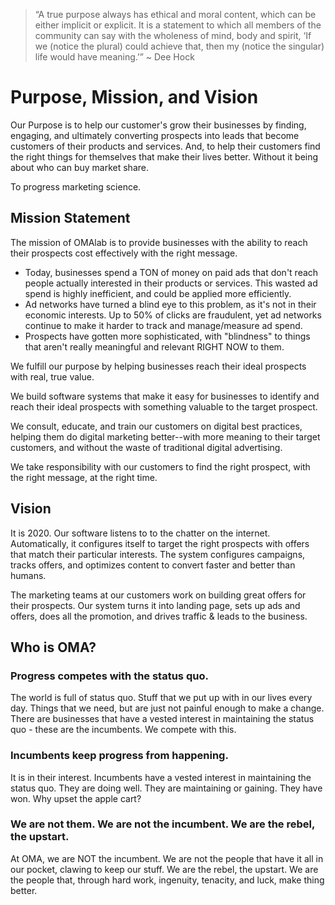 > “A true purpose always has ethical and moral content, which can be either implicit or explicit. It is a statement to which all members of the community can say with the wholeness of mind, body and spirit, ‘If we (notice the plural) could achieve that, then my (notice the singular) life would have meaning.’” ~ Dee Hock

# Purpose, Mission, and Vision

Our Purpose is to help our customer's grow their businesses by finding, engaging, and ultimately converting prospects into leads that become customers of their products and services. And, to help their customers find the right things for themselves that make their lives better.  Without it being about who can buy market share.

To progress marketing science.

## Mission Statement

The mission of OMAlab is to provide businesses with the ability to reach their prospects cost effectively with the right message.

* Today, businesses spend a TON of money on paid ads that don't reach people actually interested in their products or services. This wasted ad spend is highly inefficient, and could be applied more efficiently. 
* Ad networks have turned a blind eye to this problem, as it's not in their economic interests. Up to 50% of clicks are fraudulent, yet ad networks continue to make it harder to track and manage/measure ad spend.
* Prospects have gotten more sophisticated, with "blindness" to things that aren't really meaningful and relevant RIGHT NOW to them. 

We fulfill our purpose by helping businesses reach their ideal prospects with real, true value.

We build software systems that make it easy for businesses to identify and reach their ideal prospects with something valuable to the target prospect.

We consult, educate, and train our customers on digital best practices, helping them do digital marketing better--with more meaning to their target customers, and without the waste of traditional digital advertising.

We take responsibility with our customers to find the right prospect, with the right message, at the right time.

## Vision

It is 2020. Our software listens to to the chatter on the internet.  Automatically, it configures itself to target the right prospects with offers that match their particular interests. The system configures campaigns, tracks offers, and optimizes content to convert faster and better than humans.

The marketing teams at our customers work on building great offers for their prospects. Our system turns it into landing page, sets up ads and offers, does all the promotion, and drives traffic & leads to the business.

## Who is OMA?

### Progress competes with the status quo.

The world is full of status quo. Stuff that we put up with in our lives every day. Things that we need, but are just not painful enough to make a change. There are businesses that have a vested interest in maintaining the status quo - these are the incumbents. We compete with this.

### Incumbents keep progress from happening.

It is in their interest. Incumbents have a vested interest in maintaining the status quo. They are doing well. They are maintaining or gaining. They have won. Why upset the apple cart?

### We are not them. We are not the incumbent. We are the rebel, the upstart.

At OMA, we are NOT the incumbent. We are not the people that have it all in our pocket, clawing to keep our stuff. We are the rebel, the upstart. We are the people that, through hard work, ingenuity, tenacity, and luck, make thing better.

## 

